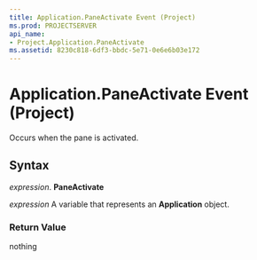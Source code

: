 ```yaml
---
title: Application.PaneActivate Event (Project)
ms.prod: PROJECTSERVER
api_name:
- Project.Application.PaneActivate
ms.assetid: 8230c818-6df3-bbdc-5e71-0e6e6b03e172
---
```



# Application.PaneActivate Event (Project)

Occurs when the pane is activated.


## Syntax

 _expression_. **PaneActivate**

 _expression_ A variable that represents an **Application** object.


### Return Value

nothing


